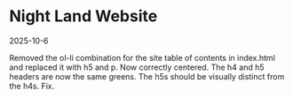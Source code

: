 # Night Land Website

2025-10-6

Removed the ol-li combination for the site table of contents in index.html and replaced it with h5 and p. Now correctly centered.
The h4 and h5 headers are now the same greens. The h5s should be visually distinct from the h4s. Fix.
